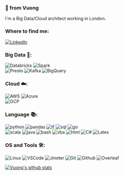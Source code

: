 ### 👋 from Vuong

I'm a Big Data/Cloud architect working in London.

### Where to find me:
[![LinkedIn](https://img.shields.io/badge/-LinkedIn-0077B5?style=for-the-badge&logo=LinkedIn&logoColor=white)](https://www.linkedin.com/in/vuong-nguyen/)

### Big Data 🚀:

![Databricks](https://img.shields.io/badge/Databricks-★★★-lightgrey?labelColor=FF3621&logo=databricks&style=flat-square&logoColor=white)
![Spark](https://img.shields.io/badge/Spark-★★☆-lightgrey?labelColor=E25A1C&logo=apache-spark&style=flat-square&logoColor=white)
\
![Presto](https://img.shields.io/badge/Presto-★☆☆-lightgrey?labelColor=5890FF&logo=presto&style=flat-square&logoColor=white)
![Kafka](https://img.shields.io/badge/Kafka-★☆☆-lightgrey?labelColor=231F20&logo=apache-kafka&style=flat-square&logoColor=white)
![BigQuery](https://img.shields.io/badge/Big_Query-★☆☆-lightgrey?labelColor=4285F4&logo=google-cloud&style=flat-square&logoColor=white)

### Cloud ☁️:
![AWS](https://img.shields.io/badge/AWS-★★★-lightgrey?labelColor=232F3E&logo=amazon-aws&style=flat-square&logoColor=white)
![Azure](https://img.shields.io/badge/Azure-★★★-lightgrey?labelColor=0089D6&logo=microsoft-azure&style=flat-square&logoColor=white)
\
![GCP](https://img.shields.io/badge/GCP-★★☆-lightgrey?labelColor=4285F4&logo=google-cloud&style=flat-square&logoColor=white)

### Language 📚:
![python](https://img.shields.io/badge/python-★★☆-lightgrey?labelColor=3776AB&logo=python&style=flat-square&logoColor=white)
![pandas](https://img.shields.io/badge/pandas-★★☆-lightgrey?labelColor=150458&logo=pandas&style=flat-square&logoColor=white)
![tf](https://img.shields.io/badge/Terraform-★★☆-lightgrey?labelColor=623CE4&logo=terraform&style=flat-square&logoColor=white)
![sql](https://img.shields.io/badge/SQL-★★☆-lightgrey?labelColor=336791&logo=postgresql&style=flat-square&logoColor=white)
![go](https://img.shields.io/badge/Go-★★☆-lightgrey?labelColor=00ADD8&logo=go&style=flat-square&logoColor=white)
\
![scala](https://img.shields.io/badge/Scala-★☆☆-lightgrey?labelColor=DC322F&logo=scala&style=flat-square&logoColor=white)
![java](https://img.shields.io/badge/Java-★☆☆-lightgrey?labelColor=007396&logo=java&style=flat-square&logoColor=white)
![bash](https://img.shields.io/badge/Bash-★☆☆-lightgrey?labelColor=4EAA25&logo=gnu-bash&style=flat-square&logoColor=white)
![vba](https://img.shields.io/badge/VBA-★★☆-lightgrey?labelColor=5E5E5E&logo=microsoft&style=flat-square&logoColor=white)
![html](https://img.shields.io/badge/HTML-★☆☆-lightgrey?labelColor=E34F26&logo=html5&style=flat-square&logoColor=white)
![C#](https://img.shields.io/badge/C_sharp-★☆☆-lightgrey?labelColor=239120&logo=c-sharp&style=flat-square&logoColor=white)
![Latex](https://img.shields.io/badge/Latex-★☆☆-lightgrey?labelColor=008080&logo=LaTeX&style=flat-square&logoColor=white)

### OS and Tools 🛠:
![Linux](https://img.shields.io/badge/-Linux-FCC624?logo=Linux&style=flat-square&logoColor=black)
![VSCode](https://img.shields.io/badge/-VSCode-007ACC?logo=visual-studio-code&style=flat-square&logoColor=black)
![Jmeter](https://img.shields.io/badge/-JMeter-D22128?logo=apache-jmeter&style=flat-square&logoColor=black)
![Git](https://img.shields.io/badge/-Git-F05032?logo=Git&style=flat-square&logoColor=white)
![Github](https://img.shields.io/badge/-Github-181717?logo=Github&style=flat-square&logoColor=white)
![Overleaf](https://img.shields.io/badge/-Overleaf-47A141?logo=Overleaf&style=flat-square&logoColor=white)

[![Vuong's github stats](https://github-readme-stats.vercel.app/api?username=nkvuong&theme=dark&show_icons=true&count_private=true)](https://github.com/nkvuong/github-readme-stats&count_private=true)
